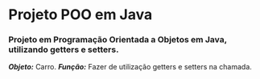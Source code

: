 # Projeto POO em Java


### Projeto em Programação Orientada a Objetos em Java, utilizando getters e setters. 


_**Objeto:**_ Carro.
_**Função:**_ Fazer de utilização getters e setters na chamada.
